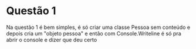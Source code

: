# Questão 1 

Na questão 1 é bem simples, é só criar uma classe Pessoa sem conteúdo e depois cria um "objeto pessoa" e então com Console.Writeline é só pra abrir o console e dizer que deu certo
